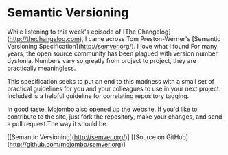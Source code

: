 # Semantic Versioning

  While listening to this week's episode of \[The Changelog](http://thechangelog.com), I came across Tom Preston\-Werner's \[Semantic Versioning Specification](http://semver.org/). I love what I found.For many years, the open source community has been plagued with version number dystonia. Numbers vary so greatly from project to project, they are practically meaningless.

 This specification seeks to put an end to this madness with a small set of practical guidelines for you and your colleagues to use in your next project. Included is a helpful guideline for correlating repository tagging. 

 In good taste, Mojombo also opened up the website. If you'd like to contribute to the site, just fork the repository, make your changes, and send a pull request.The way it should be. 

 \[\[Semantic Versioning](http://semver.org/)] \[\[Source on GitHub](http://github.com/mojombo/semver.org)]

  